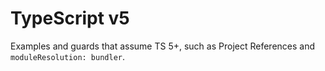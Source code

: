 # TypeScript v5

Examples and guards that assume TS 5+, such as Project References and `moduleResolution: bundler`.

